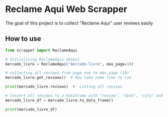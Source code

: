 # Reclame Aqui Web Scrapper

The goal of this project is to collect "Reclame Aqui" user reviews easily

## How to use

```python
from scrapper import ReclameAqui

# Initializing ReclameAqui object
mercado_livre = ReclameAqui("mercado-livre", max_page=10)

# collecting all reviews from page one to max_page (10)
mercado_livre.get_reviews()  # May take some time to run

print(mercado_livre.reviews)  #  Listing all reviews

# Convert all reviews to a dataframe with "review", "date", "city" and "status" columns
mercado_livre_df = mercado_livre.to_data_frame() 

print(mercado_livre_df)
```